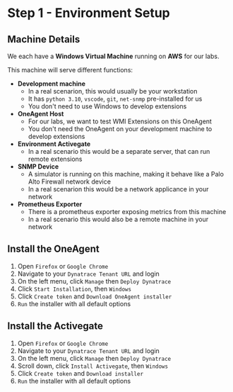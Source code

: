# Step 1 - Environment Setup


## Machine Details

We each have a **Windows Virtual Machine** running on **AWS** for our labs.  

This machine will serve different functions:

* **Development machine**
    * In a real scenarion, this would usually be your workstation
    * It has `python 3.10`, `vscode`, `git`, `net-snmp` pre-installed for us
    * You don't need to use Windows to develop extensions
* **OneAgent Host**
    * For our labs, we want to test WMI Extensions on this OneAgent
    * You don't need the OneAgent on your development machine to develop extensions
* **Environment Activegate**
    * In a real scenario this would be a separate server, that can run remote extensions
* **SNMP Device**
    * A simulator is running on this machine, making it behave like a Palo Alto Firewall network device
    * In a real scenarion this would be a network applicance in your network
* **Prometheus Exporter**
    * There is a prometheus exporter exposing metrics from this machine
    * In a real scenario this would also be a remote machine in your network


## Install the OneAgent

1. Open `Firefox` or `Google Chrome`
2. Navigate to your `Dynatrace Tenant URL` and login
3. On the left menu, click `Manage` then `Deploy Dynatrace`
4. Click `Start Installation`, then `Windows`
5. Click `Create token` and `Download OneAgent installer`
6. `Run` the installer with all default options

## Install the Activegate

1. Open `Firefox` or `Google Chrome`
2. Navigate to your `Dynatrace Tenant URL` and login
3. On the left menu, click `Manage` then `Deploy Dynatrace`
4. Scroll down, click `Install Activegate`, then `Windows` 
5. Click `Create token` and `Download installer`
6. `Run` the installer with all default options

